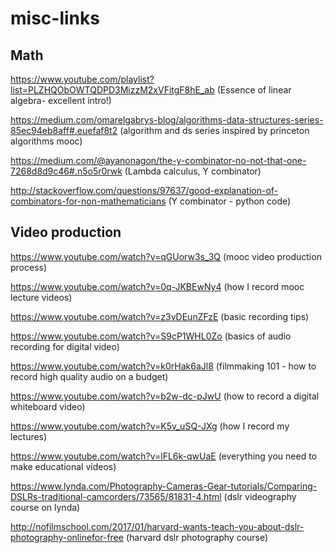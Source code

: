 # misc-links

## Math

https://www.youtube.com/playlist?list=PLZHQObOWTQDPD3MizzM2xVFitgF8hE_ab (Essence of linear algebra- excellent intro!)

https://medium.com/omarelgabrys-blog/algorithms-data-structures-series-85ec94eb8aff#.euefaf8t2 (algorithm and ds series inspired by princeton algorithms mooc)

https://medium.com/@ayanonagon/the-y-combinator-no-not-that-one-7268d8d9c46#.n5o5r0rwk (Lambda calculus, Y combinator)

http://stackoverflow.com/questions/97637/good-explanation-of-combinators-for-non-mathematicians (Y combinator - python code)

## Video production

https://www.youtube.com/watch?v=qGUorw3s_3Q (mooc video production process)

https://www.youtube.com/watch?v=0q-JKBEwNy4 (how I record mooc lecture videos)

https://www.youtube.com/watch?v=z3vDEunZFzE (basic recording tips)

https://www.youtube.com/watch?v=S9cP1WHL0Zo (basics of audio recording for digital video)

https://www.youtube.com/watch?v=k0rHak6aJl8 (filmmaking 101 - how to record high quality audio on a budget)

https://www.youtube.com/watch?v=b2w-dc-pJwU (how to record a digital whiteboard video)

https://www.youtube.com/watch?v=K5v_uSQ-JXg (how I record my lectures)

https://www.youtube.com/watch?v=lFL6k-qwUaE (everything you need to make educational videos)

https://www.lynda.com/Photography-Cameras-Gear-tutorials/Comparing-DSLRs-traditional-camcorders/73565/81831-4.html (dslr videography course on lynda)

http://nofilmschool.com/2017/01/harvard-wants-teach-you-about-dslr-photography-onlinefor-free (harvard dslr photography course)
